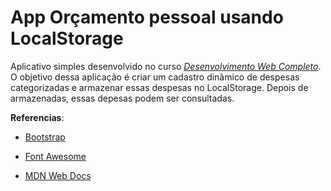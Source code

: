 # App Orçamento pessoal usando LocalStorage
Aplicativo simples desenvolvido no curso *[Desenvolvimento Web Completo](https://www.udemy.com/course/web-completo/)*.
O objetivo dessa aplicação é criar um cadastro dinâmico de despesas categorizadas e armazenar essas despesas no LocalStorage. Depois de armazenadas, essas depesas podem ser consultadas.

**Referencias**:

- [Bootstrap](https://getbootstrap.com/)

- [Font Awesome](https://fontawesome.com/)
  
- [MDN Web Docs](https://developer.mozilla.org/pt-BR/)